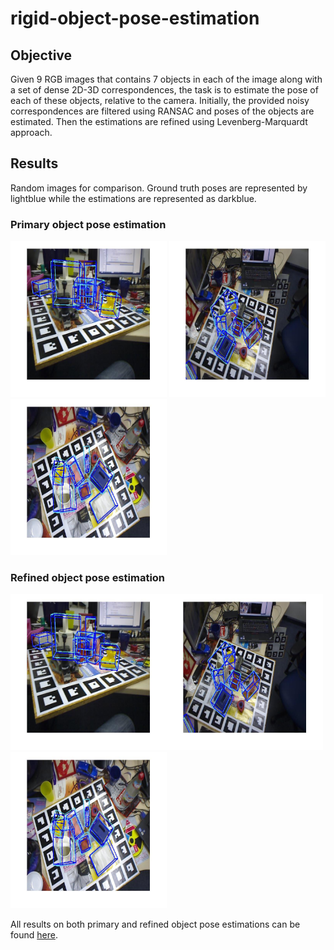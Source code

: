 # rigid-object-pose-estimation

## Objective
Given 9 RGB images that contains 7 objects in each of the image along with a set of dense 2D-3D correspondences, the task is to estimate the pose of each of
these objects, relative to the camera. Initially, the provided noisy correspondences are filtered using RANSAC and poses of the objects are estimated. Then the estimations are refined using Levenberg-Marquardt approach.

## Results
Random images for comparison. Ground truth poses are represented by lightblue while the estimations are represented as darkblue.

### Primary object pose estimation
<img src="https://github.com/karthiknagarajansundar/rigid-object-pose-estimation/blob/main/Images/img3_Ransac.jpg" width="250" height="250"> <img src="https://github.com/karthiknagarajansundar/rigid-object-pose-estimation/blob/main/Images/img6_Ransac.jpg" width="250" height="250"> <img src="https://github.com/karthiknagarajansundar/rigid-object-pose-estimation/blob/main/Images/img9_Ransac.jpg" width="250" height="250">

### Refined object pose estimation
<img src="https://github.com/karthiknagarajansundar/rigid-object-pose-estimation/blob/main/Images/img3_lm.jpg" width="250" height="250"><img src="https://github.com/karthiknagarajansundar/rigid-object-pose-estimation/blob/main/Images/img6_lm.jpg" width="250" height="250"><img src="https://github.com/karthiknagarajansundar/rigid-object-pose-estimation/blob/main/Images/img9_lm.jpg" width="250" height="250"> 

All results on both primary and refined object pose estimations can be found [here](https://github.com/karthiknagarajansundar/rigid-object-pose-estimation/tree/main/Images).
